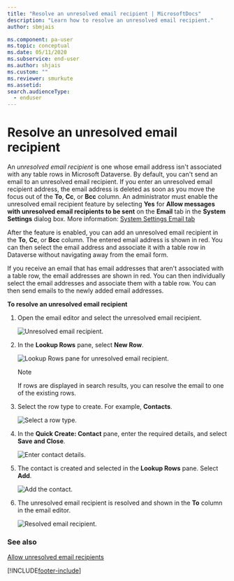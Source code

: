 ```yaml
---
title: "Resolve an unresolved email recipient | MicrosoftDocs"
description: "Learn how to resolve an unresolved email recipient."
author: sbmjais

ms.component: pa-user
ms.topic: conceptual
ms.date: 05/11/2020
ms.subservice: end-user
ms.author: shjais
ms.custom: ""
ms.reviewer: smurkute
ms.assetid: 
search.audienceType: 
  - enduser
---
```


# Resolve an unresolved email recipient

An *unresolved email recipient* is one whose email address isn't associated with any table rows in Microsoft Dataverse. By default, you can't send an email to an unresolved email recipient. If you enter an unresolved email recipient address, the email address is deleted as soon as you move the focus out of the **To**, **Cc**, or **Bcc** column. An administrator must enable the unresolved email recipient feature by selecting **Yes** for **Allow messages with unresolved email recipients to be sent** on the **Email** tab in the **System Settings** dialog box. More information: [System Settings Email tab](/power-platform/admin/system-settings-dialog-box-email-tab)

After the feature is enabled, you can add an unresolved email recipient in the **To**, **Cc**, or **Bcc** column. The entered email address is shown in red. You can then select the email address and associate it with a table row in Dataverse without navigating away from the email form.

If you receive an email that has email addresses that aren't associated with a table row, the email addresses are shown in red. You can then individually select the email addresses and associate them with a table row. You can then send emails to the newly added email addresses.

**To resolve an unresolved email recipient**

1. Open the email editor and select the unresolved email recipient.

    ![Unresolved email recipient.](media/unresolved-email.png "Unresolved email recipient")

2. In the **Lookup Rows** pane, select **New Row**.

    ![Lookup Rows pane for unresolved email recipient.](media/unresolved-email-lookup.png "Lookup Rows pane for unresolved email recipient")

    > [!NOTE]
    > If rows are displayed in search results, you can resolve the email to one of the existing rows.

3. Select the row type to create. For example, **Contacts**.

    ![Select a row type.](media/unresolved-email-select-record-type.png "Select a row type")

4. In the **Quick Create: Contact** pane, enter the required details, and select **Save and Close**.

    ![Enter contact details.](media/unresolved-email-create-record.png "Enter contact details")

5. The contact is created and selected in the **Lookup Rows** pane. Select **Add**.

    ![Add the contact.](media/unresolved-email-add-record.png "Add the contact")

6. The unresolved email recipient is resolved and shown in the **To** column in the email editor.

    ![Resolved email recipient.](media/resolved-email-recipient.png "Resolved email recipient")


### See also

[Allow unresolved email recipients](/power-platform/admin/system-settings-dialog-box-email-tab)


[!INCLUDE[footer-include](../includes/footer-banner.md)]
